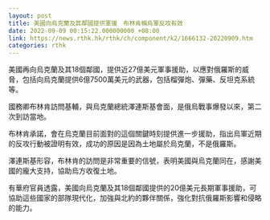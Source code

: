 ```yaml
---
layout: post
title: 美國向烏克蘭及其鄰國提供軍援　布林肯稱烏軍反攻有效
date: 2022-09-09 00:15:22.000000000 +08:00
link: https://news.rthk.hk/rthk/ch/component/k2/1666132-20220909.htm
categories: rthk
---
```


美國再向烏克蘭及其18個鄰國，提供近27億美元軍事援助，以應對俄羅斯的威脅，包括向烏克蘭提供6億7500萬美元的武器，包括榴彈炮、彈藥、反坦克系統等。

國務卿布林肯訪問基輔，與烏克蘭總統澤連斯基會面，是俄烏戰事爆發以來，第二次到訪當地。

布林肯承諾，會在烏克蘭目前面對的這個關鍵時刻提供進一步援助，指出烏軍近期的反攻行動被證明有效，成功的原因是因為土地屬於烏克蘭，不是俄羅斯。

澤連斯基形容，布林肯的訪問是非常重要的信號，表明美國與烏克蘭同在，感謝美國的龐大支持，協助烏方收復土地。

有華府官員透露，美國向烏克蘭及其18個鄰國提供的20億美元長期軍事援助，可協助這些國家的部隊現代化，加強與北約的夥伴關係，強化對抗俄羅斯影響和侵略的能力。
